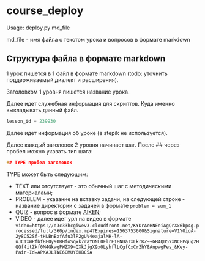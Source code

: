 # course_deploy
Usage:
deploy.py md_file

md_file - имя файла с текстом урока и вопросов в формате markdown

## Структура файла в формате markdown

1 урок пишется в 1 файл в формате markdown (todo: уточнить поддерживаемый диалект и расширения).

Заголовком 1 уровня пишется название урока.

Далее идет служебная информация для скриптов. Куда именно выкладывать данный файл.
```cpp
lesson_id = 239930
```

Далее идет информация об уроке (в stepik не используется).

Далее каждый заголовок 2 уровня начинает шаг. После \#\# через пробел можно указать тип шага:
```cpp
## TYPE пробел заголовок
```
TYPE может быть следующим:
* TEXT или отсутствует - это обычный шаг с методическими материалами;
* PROBLEM - указание на вставку задачи, на следующей строке - название директории с задачей в формате `problem = sum_1`
* QUIZ - вопрос в формате [AIKEN](https://docs.moodle.org/37/en/Aiken_format);
* VIDEO - далее идет урл на видео в формате `video=https://d3c33hcgiwev3.cloudfront.net/KYDrAeHNEeiAgQrXx6bp4g.processed/full/360p/index.mp4?Expires=1563753600&Signature=V1YOioA-2y8C52Sf-tHLBnBxfAfu3lP2gUV4eajalMH-lA-uJC1xWPfbfBFOy90BHfoSqxk7raYONL0FlrF18NDaTxLkrKZ~~GB4QD5YxNCEPqug2HQQf4itZkf0M4GkwgPWZX9~QXkJjgX9x0LyhflLCgfCxCrZhY8AnpwgPes_&Key-Pair-Id=APKAJLTNE6QMUY6HBC5A`

